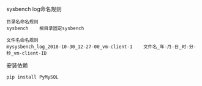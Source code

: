 sysbench log命名规则

```
目录名命名规则
sysbench	根目录固定sysbench

文件名命名规则
mysysbench_log_2018-10-30_12-27-00_vm-client-1    文件名_年-月-日_时-分-秒_vm-client-ID
```

安装依赖

```
pip install PyMySQL
```


